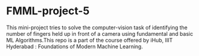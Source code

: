 # FMML-project-5
This mini-project tries to solve the computer-vision task of identifying the number of fingers held up in front of a camera using fundamental and basic ML Algorithms.This repo is a part of the course offered by iHub, IIIT Hyderabad : Foundations of Modern Machine Learning.
